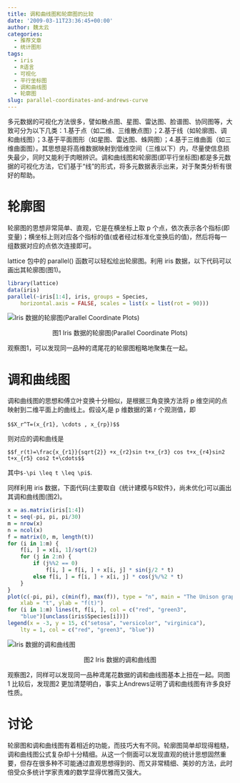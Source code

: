```yaml
---
title: 调和曲线图和轮廓图的比较
date: '2009-03-11T23:36:45+00:00'
author: 魏太云
categories:
  - 推荐文章
  - 统计图形
tags:
  - iris
  - R语言
  - 可视化
  - 平行坐标图
  - 调和曲线图
  - 轮廓图
slug: parallel-coordinates-and-andrews-curve
---
```


多元数据的可视化方法很多，譬如散点图、星图、雷达图、脸谱图、协同图等，大致可分为以下几类：1.基于点（如二维、三维散点图）；2.基于线（如轮廓图、调和曲线图）；3.基于平面图形（如星图、雷达图、蛛网图）；4.基于三维曲面（如三维曲面图）。其思想是将高维数据映射到低维空间（三维以下）内，尽量使信息损失最少，同时又能利于肉眼辨识。调和曲线图和轮廓图(即平行坐标图)都是多元数据的可视化方法，它们基于“线”的形式，将多元数据表示出来，对于聚类分析有很好的帮助。<!--more-->

# 轮廓图

轮廓图的思想非常简单、直观，它是在横坐标上取 p 个点，依次表示各个指标(即变量)；横坐标上则对应各个指标的值(或者经过标准化变换后的值)，然后将每一组数据对应的点依次连接即可。

lattice 包中的 parallel() 函数可以轻松绘出轮廓图。利用 iris 数据，以下代码可以画出其轮廓图(图1)。

```r
library(lattice)
data(iris)
parallel(~iris[1:4], iris, groups = Species,
    horizontal.axis = FALSE, scales = list(x = list(rot = 90)))
```

![Iris 数据的轮廓图(Parallel Coordinate Plots)](https://cos.name/wp-content/uploads/2009/03/parallel2.png)
<p style="text-align: center;">图1 Iris 数据的轮廓图(Parallel Coordinate Plots)</p>

观察图1，可以发现同一品种的鸢尾花的轮廓图粗略地聚集在一起。


# 调和曲线图

调和曲线图的思想和傅立叶变换十分相似，是根据三角变换方法将 p 维空间的点映射到二维平面上的曲线上。假设$X_r$是 p 维数据的第 r 个观测值，即

`$$X_r^T=(x_{r1}, \cdots , x_{rp})$$`

则对应的调和曲线是

`$$f_r(t)=\frac{x_{r1}}{sqrt{2}} +x_{r2}sin t+x_{r3} cos t+x_{r4}sin2 t+x_{r5} cos2 t+\cdots$$`

其中`$-\pi \leq t \leq \pi$`.

同样利用 iris 数据，下面代码(主要取自《统计建模与R软件》，尚未优化)可以画出其调和曲线图(图2)。

```r
x = as.matrix(iris[1:4])
t = seq(-pi, pi, pi/30)
m = nrow(x)
n = ncol(x)
f = matrix(0, m, length(t))
for (i in 1:m) {
    f[i, ] = x[i, 1]/sqrt(2)
    for (j in 2:n) {
        if (j%%2 == 0)
            f[i, ] = f[i, ] + x[i, j] * sin(j/2 * t)
        else f[i, ] = f[i, ] + x[i, j] * cos(j%/%2 * t)
    }
}
plot(c(-pi, pi), c(min(f), max(f)), type = "n", main = "The Unison graph of Iris",
    xlab = "t", ylab = "f(t)")
for (i in 1:m) lines(t, f[i, ], col = c("red", "green3",
    "blue")[unclass(iris$Species[i])])
legend(x = -3, y = 15, c("setosa", "versicolor", "virginica"),
    lty = 1, col = c("red", "green3", "blue"))
```

![Iris 数据的调和曲线图](https://cos.name/wp-content/uploads/2009/03/unison.png)
<p style="text-align: center;">图2 Iris 数据的调和曲线图</p>

观察图2，同样可以发现同一品种鸢尾花数据的调和曲线图基本上扭在一起。同图1 比较后，发现图2 更加清楚明白，事实上Andrews证明了调和曲线图有许多良好性质。

# 讨论

轮廓图和调和曲线图有着相近的功能，而技巧大有不同。轮廓图简单却现得粗糙，调和曲线图公式复杂却十分精细。从这一个侧面可以发现直观的统计思想固然重要，但存在很多种不可能通过直观思想得到的、而又非常精细、美妙的方法，此时倍受众多统计学家责难的数学显得优雅而又强大。
